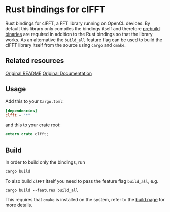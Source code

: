 # Rust bindings for clFFT
Rust bindings for clFFT, a FFT library running on OpenCL devices. By default this library only compiles the bindings itself and therefore [prebuild binaries](https://github.com/clMathLibraries/clFFT/releases) are required in addition to the Rust bindings so that the library works. As an alternative the `build_all` feature flag can be used to build the clFFT library itself from the source using `cargo` and `cmake`.

## Related resources
[Original README](CLFFT.md)
[Original Documentation](http://clmathlibraries.github.io/clFFT/)

## Usage

Add this to your `Cargo.toml`:

```toml
[dependencies]
clfft = "*"
```

and this to your crate root:

```rust
extern crate clfft;
```

## Build
In order to build only the bindings, run

```
cargo build
```

To also build `clFFT` itself you need to pass the feature flag `build_all`, e.g.

```
cargo build --features build_all
```

This requires that `cmake` is installed on the system, refer to the [build page](https://github.com/clMathLibraries/clFFT/wiki/Build) for more details.